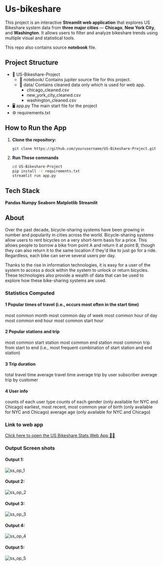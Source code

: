 # Us-bikeshare
This project is an interactive **Streamlit web application** that explores US Bikeshare system data from **three major cities** — **Chicago**, **New York City**, and **Washington**. It allows users to filter and analyze bikeshare trends using multiple visual and statistical tools.

This repo also contains source **notebook** file.

## Project Structure
- 📁 US-Bikeshare-Project
  - 📒 notebook/       Contains jupiter source file for this project.
  - 📁 data/           Contains cleaned data only which is used for web app.
    - chicago_cleaned.csv
    - new_york_city_cleaned.csv
    - washington_cleaned.csv
- 🖥️ app.py            The main start file for the project
- ⚙️ requirements.txt

## How to Run the App

1. **Clone the repository:**
   ```bash
   git clone https://github.com/yourusername/US-Bikeshare-Project.git
2. **Run These commands**
   ```bash
   cd US-Bikeshare-Project
   pip install -r requirements.txt
   streamlit run app.py

## Tech Stack
   **Pandas**
   **Numpy**
   **Seaborn**
   **Matplotlib**
   **Streamlit**

## About
Over the past decade, bicycle-sharing systems have been growing in number and popularity in cities across the world. Bicycle-sharing systems allow users to rent bicycles on a very short-term basis for a price. This allows people to borrow a bike from point A and return it at point B, though they can also return it to the same location if they'd like to just go for a ride. Regardless, each bike can serve several users per day.

Thanks to the rise in information technologies, it is easy for a user of the system to access a dock within the system to unlock or return bicycles. These technologies also provide a wealth of data that can be used to explore how these bike-sharing systems are used.

### Statistics Computed

#### 1 Popular times of travel (i.e., occurs most often in the start time)
most common month
most common day of week
most common hour of day
most common end hour
most common start hour

#### 2 Popular stations and trip
most common start station
most common end station
most common trip from start to end (i.e., most frequent combination of start station and end station)

#### 3 Trip duration
total travel time
average travel time
average trip by user subscriber
average trip by customer

#### 4 User info
counts of each user type
counts of each gender (only available for NYC and Chicago)
earliest, most recent, most common year of birth (only available for NYC and Chicago)
average age (only available for NYC and Chicago)

### Link to web app
[Click here to open the US Bikeshare Stats Web App 🚴‍♂️](https://us-bikeshare-stats-p507.streamlit.app/)

### Output Screen shots

#### Output 1:
![ss_op_1](https://github.com/user-attachments/assets/719766a8-17ff-495b-805a-67edb547d209)
#### Output 2:
![ss_op_2](https://github.com/user-attachments/assets/923e0247-fcbb-4ccf-8775-68727a0a5fca)
#### Output 3:
![ss_op_3](https://github.com/user-attachments/assets/ae68f933-854a-40a1-81bf-0a117b03d9f2)
#### Output 4:
![ss_op_4](https://github.com/user-attachments/assets/b3ac568b-a203-4023-82e6-e931b1d217c4)
#### Output 5:
![ss_op_5](https://github.com/user-attachments/assets/01701d67-898a-4815-bca4-d4e6601797f2)


   

 

